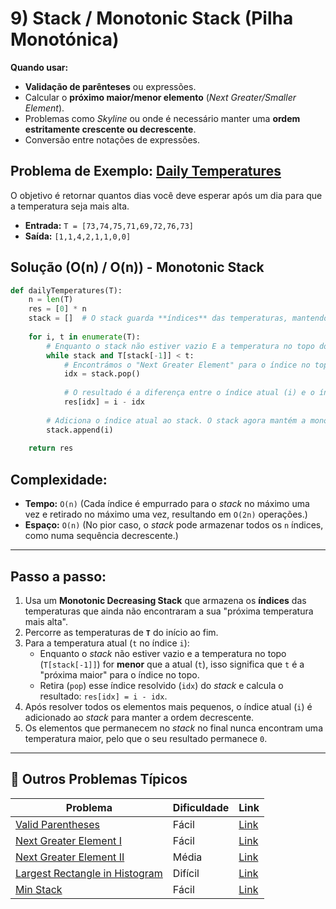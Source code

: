 # 9) Stack / Monotonic Stack (Pilha Monotónica)

**Quando usar:**

* **Validação de parênteses** ou expressões.
* Calcular o **próximo maior/menor elemento** (*Next Greater/Smaller Element*).
* Problemas como *Skyline* ou onde é necessário manter uma **ordem estritamente crescente ou decrescente**.
* Conversão entre notações de expressões.

## Problema de Exemplo: [Daily Temperatures](https://leetcode.com/problems/daily-temperatures/)

O objetivo é retornar quantos dias você deve esperar após um dia para que a temperatura seja mais alta.

* **Entrada:** `T = [73,74,75,71,69,72,76,73]`
* **Saída:** `[1,1,4,2,1,1,0,0]`

## Solução (O(n) / O(n)) - Monotonic Stack

```python
def dailyTemperatures(T):
    n = len(T)
    res = [0] * n
    stack = []  # O stack guarda **índices** das temperaturas, mantendo-as em ordem decrescente (Monotonic Decreasing Stack)
    
    for i, t in enumerate(T):
        # Enquanto o stack não estiver vazio E a temperatura no topo do stack (T[stack[-1]]) for menor que a atual (t)
        while stack and T[stack[-1]] < t:
            # Encontrámos o "Next Greater Element" para o índice no topo
            idx = stack.pop()
            
            # O resultado é a diferença entre o índice atual (i) e o índice resolvido (idx)
            res[idx] = i - idx
            
        # Adiciona o índice atual ao stack. O stack agora mantém a monotonicidade.
        stack.append(i)
        
    return res
```

## Complexidade:

* **Tempo:** `O(n)` (Cada índice é empurrado para o *stack* no máximo uma vez e retirado no máximo uma vez, resultando em `O(2n)` operações.)
* **Espaço:** `O(n)` (No pior caso, o *stack* pode armazenar todos os `n` índices, como numa sequência decrescente.)

---

## Passo a passo:

1.  Usa um **Monotonic Decreasing Stack** que armazena os **índices** das temperaturas que ainda não encontraram a sua "próxima temperatura mais alta".
2.  Percorre as temperaturas de **`T`** do início ao fim.
3.  Para a temperatura atual (`t` no índice `i`):
    * Enquanto o *stack* não estiver vazio e a temperatura no topo (`T[stack[-1]]`) for **menor** que a atual (`t`), isso significa que `t` é a "próxima maior" para o índice no topo.
    * Retira (`pop`) esse índice resolvido (`idx`) do *stack* e calcula o resultado: `res[idx] = i - idx`.
4.  Após resolver todos os elementos mais pequenos, o índice atual (`i`) é adicionado ao *stack* para manter a ordem decrescente.
5.  Os elementos que permanecem no *stack* no final nunca encontram uma temperatura maior, pelo que o seu resultado permanece `0`.

---

## 🎯 Outros Problemas Típicos

| Problema | Dificuldade | Link |
|----------|-------------|------|
| [Valid Parentheses](https://leetcode.com/problems/valid-parentheses/) | Fácil | [Link](https://leetcode.com/problems/valid-parentheses/) |
| [Next Greater Element I](https://leetcode.com/problems/next-greater-element-i/) | Fácil | [Link](https://leetcode.com/problems/next-greater-element-i/) |
| [Next Greater Element II](https://leetcode.com/problems/next-greater-element-ii/) | Média | [Link](https://leetcode.com/problems/next-greater-element-ii/) |
| [Largest Rectangle in Histogram](https://leetcode.com/problems/largest-rectangle-in-histogram/) | Difícil | [Link](https://leetcode.com/problems/largest-rectangle-in-histogram/) |
| [Min Stack](https://leetcode.com/problems/min-stack/) | Fácil | [Link](https://leetcode.com/problems/min-stack/) |